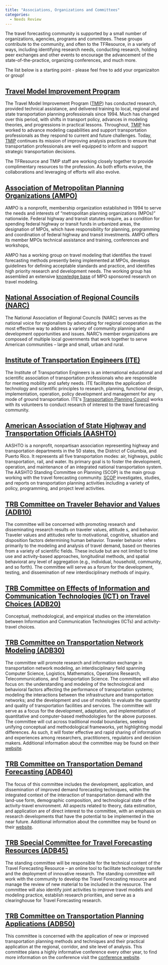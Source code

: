 ```yaml
---
title: "Associations, Organizations and Committees"
categories:
  - Needs Review
---
```


The travel forecasting community is supported by a small number of organizations, agencies, programs and committees. These groups contribute to the community, and often to the TFResource, in a variety of ways, including identifying research needs, conducting research, holding peer exchanges and other events to encourage the advancement of the state-of-the-practice, organizing conferences, and much more.

The list below is a starting point - please feel free to add your organizaiton or group!

[Travel Model Improvement Program](http://www.fhwa.dot.gov/planning/tmip/)
--------------------------------------------------------------------------

The Travel Model Improvement Program ([TMIP](TMIP)) has conducted research, provided technical assistance, and delivered training to local, regional and state transportation planning professionals since 1994. Much has changed over this period, with shifts in transport policy, advances in modeling theories, and progressions in practical lessons. Throughout, [TMIP](TMIP) has worked to advance modeling capabilities and support transportation professionals as they respond to current and future challenges. Today, [TMIP](TMIP) continues its mission of improving analysis practices to ensure that transportation professionals are well equipped to inform and support strategic transportation decisions.

The TFResource and TMIP staff are working closely together to provide complimentary resources to the profession. As both efforts evolve, the collaborations and leveraging of efforts will also evolve.

[Association of Metropolitan Planning Organizations (AMPO)](http://www.ampo.org/)
---------------------------------------------------------------------------------

AMPO is a nonprofit, membership organization established in 1994 to serve the needs and interests of “metropolitan planning organizations (MPOs)” nationwide. Federal highway and transit statutes require, as a condition for spending federal highway or transit funds in urbanized areas, the designation of MPOs, which have responsibility for planning, programming and coordination of federal highway and transit investments. AMPO offers its member MPOs technical assistance and training, conferences and workshops,

AMPO has a working group on travel modeling that identifies the travel forecasting methods presently being implemented at MPOs, develops guidelines for defining acceptable standards and practice, and identifies high priority research and development needs. The working group has assembled an extensive [knowledge base](http://www.ampo.org/resources-publications/ampo-work-groups/travel-modeling/) of MPO sponsored research on travel modeling.

[National Association of Regional Councils (NARC)](http://narc.org/)
--------------------------------------------------------------------

The National Association of Regional Councils (NARC) serves as the national voice for regionalism by advocating for regional cooperation as the most effective way to address a variety of community planning and development opportunities and issues. NARC’s member organizations are composed of multiple local governments that work together to serve American communities – large and small, urban and rural.

[Institute of Transportation Engineers (ITE)](http://www.ite.org/)
------------------------------------------------------------------

The Institute of Transportation Engineers is an international educational and scientific association of transportation professionals who are responsible for meeting mobility and safety needs. ITE facilitates the application of technology and scientific principles to research, planning, functional design, implementation, operation, policy development and management for any mode of ground transportation. ITE's [Transportation Planning Council](http://www.ite.org/councils/planning/index.asp) works with its volunteers to conduct research of interest to the travel forecasting community.

[American Association of State Highway and Transportation Officials (AASHTO)](http://www.transportation.org/Pages/default.aspx)
-------------------------------------------------------------------------------------------------------------------------------

AASHTO is a nonprofit, nonpartisan association representing highway and transportation departments in the 50 states, the District of Columbia, and Puerto Rico. It represents all five transportation modes: air, highways, public transportation, rail, and water. Its primary goal is to foster the development, operation, and maintenance of an integrated national transportation system. The AASHTO Standing Committee on Planning (SCOP) is the main group working with the travel forecasting community. [SCOP](http://planning.transportation.org/Pages/default.aspx) investigates, studies, and reports on transportation planning activities including a variety of policy, programming, and project level activities.

[TRB Committee on Traveler Behavior and Values (ADB10)](http://www.trb.org/CommitteeandPanels/OnlineDirectory.aspx#DetailsType=Committee&ID=1131)
-------------------------------------------------------------------------------------------------------------------------------------------------

The committee will be concerned with promoting research and disseminating research results on traveler values, attitude s, and behavior. Traveler values and attitudes refer to motivational, cognitive, situation and disposition factors determining human behavior. Traveler behavior refers primarily to the modeling and analysis of travel demand, based on theories from a variety of scientific fields. These include but are not limited to time use and activity-based approaches, longitudinal methods, and spatial behaviorat any level of aggregation (e.g., individual, household, community, and so forth). The committee will serve as a forum for the development, testing, and dissemination of new interdisciplinary methods of inquiry.

[TRB Committee on Effects of Information and Communication Technologies (ICT) on Travel Choices (ADB20)](http://www.trb.org/CommitteeandPanels/OnlineDirectory.aspx#DetailsType=Committee&ID=1006)
--------------------------------------------------------------------------------------------------------------------------------------------------------------------------------------------------

Conceptual, methodological, and empirical studies on the interrelation between Information and Communication Technologies (ICTs) and activity-travel choices.

[TRB Committee on Transportation Network Modeling (ADB30)](http://www.trb.org/CommitteeandPanels/OnlineDirectory.aspx#DetailsType=Committee&ID=1132)
----------------------------------------------------------------------------------------------------------------------------------------------------

The committee will promote research and information exchange in transportation network modeling, an interdisciplinary field spanning Computer Science, Logistics, Mathematics, Operations Research, Telecommunications, and Transportation Science. The committee will also focus on: the understanding and modeling of the technological and behavioral factors affecting the performance of transportation systems; modeling the interactions between the infrastructure and transportation networks; and the development and use of models to evaluate the quantity and quality of transportation facilities and services. The committee will serve as a focus for the development, adaptation, and implementation of quantitative and computer-based methodologies for the above purposes. The committee will cut across traditional modal boundaries, seeking unifying conceptual and methodological frameworks, yet highlighting modal differences. As such, it will foster effective and rapid sharing of information and experiences among researchers, practitioners, regulators and decision makers. Additional information about the committee may be found on their [website](http://www.nextrans.org/ADB30/).

[TRB Committee on Transportation Demand Forecasting (ADB40)](http://www.trb.org/CommitteeandPanels/OnlineDirectory.aspx#DetailsType=Committee&ID=1128)
------------------------------------------------------------------------------------------------------------------------------------------------------

The focus of this committee includes the development, application, and dissemination of improved demand forecasting techniques, within the integrated context of the interaction of transportation demand with the land-use form, demographic composition, and technological state of the activity-travel environment. All aspects related to theory, data estimation, and application are of direct interest to the committee, with an emphasis on research developments that have the potential to be implemented in the near future. Additional information about the committee may be found on their [website](http://www.trb-forecasting.org).

[TRB Special Committee for Travel Forecasting Resources (ADB45)](http://www.trb.org/CommitteeandPanels/OnlineDirectory.aspx#DetailsType=Committee&ID=3709)
----------------------------------------------------------------------------------------------------------------------------------------------------------

The standing committee will be responsible for the technical content of the Travel Forecasting Resource – an online tool to facilitate technology transfer and the deployment of innovative research. The standing committee will work with the community to develop the Travel Forecasting resource and manage the review of new material to be included in the resource. The committee will also identify joint activities to improve travel models and modeling practice, establish research priorities, and serve as a clearinghouse for Travel Forecasting research.

[TRB Committee on Transportation Planning Applications (ADB50)](http://www.trb.org/CommitteeandPanels/OnlineDirectory.aspx#DetailsType=Committee&ID=1004)
---------------------------------------------------------------------------------------------------------------------------------------------------------

This committee is concerned with the application of new or improved transportation planning methods and techniques and their practical application at the regional, corridor, and site level of analysis. This committee plans a highly informative conference every other year, to find more information on the conference visit the [conference website](http://www.trbappcon.org/).

